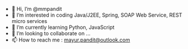 - 👋 Hi, I’m @mmpandit
- 👀 I’m interested in coding Java/J2EE, Spring, SOAP Web Service, REST micro services
- 🌱 I’m currently learning Python, JavaScript
- 💞️ I’m looking to collaborate on ...
- 📫 How to reach me : mayur.pandit@outlook.com

<!---
mmpandit/mmpandit is a ✨ special ✨ repository because its `README.md` (this file) appears on your GitHub profile.
You can click the Preview link to take a look at your changes.
--->

